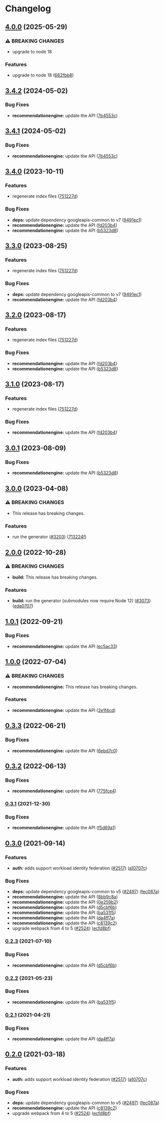 # Changelog

## [4.0.0](https://github.com/googleapis/google-api-nodejs-client/compare/recommendationengine-v3.4.2...recommendationengine-v4.0.0) (2025-05-29)


### ⚠ BREAKING CHANGES

* upgrade to node 18

### Features

* upgrade to node 18 ([682fbb8](https://github.com/googleapis/google-api-nodejs-client/commit/682fbb869189ae92b3e9a194d37d0548af0c1f92))

## [3.4.2](https://github.com/googleapis/google-api-nodejs-client/compare/recommendationengine-v3.4.1...recommendationengine-v3.4.2) (2024-05-02)


### Bug Fixes

* **recommendationengine:** update the API ([7b4553c](https://github.com/googleapis/google-api-nodejs-client/commit/7b4553c671f92881f12ca6b0c6d13b9897cff259))

## [3.4.1](https://github.com/googleapis/google-api-nodejs-client/compare/recommendationengine-v3.4.0...recommendationengine-v3.4.1) (2024-05-02)


### Bug Fixes

* **recommendationengine:** update the API ([7b4553c](https://github.com/googleapis/google-api-nodejs-client/commit/7b4553c671f92881f12ca6b0c6d13b9897cff259))

## [3.4.0](https://github.com/googleapis/google-api-nodejs-client/compare/recommendationengine-v3.3.0...recommendationengine-v3.4.0) (2023-10-11)


### Features

* regenerate index files ([751227d](https://github.com/googleapis/google-api-nodejs-client/commit/751227d3926c946b5db5edb58f0086e074a61169))


### Bug Fixes

* **deps:** update dependency googleapis-common to v7 ([9491ec1](https://github.com/googleapis/google-api-nodejs-client/commit/9491ec1cdc3c413e7d73edcfcd59cf5c28a7c855))
* **recommendationengine:** update the API ([fd203b4](https://github.com/googleapis/google-api-nodejs-client/commit/fd203b411fbe838ab69ab21c141b4e7162c85eeb))
* **recommendationengine:** update the API ([b5323d8](https://github.com/googleapis/google-api-nodejs-client/commit/b5323d877e426d3adfdf36ecd901e0293df3181c))

## [3.3.0](https://github.com/googleapis/google-api-nodejs-client/compare/recommendationengine-v3.2.0...recommendationengine-v3.3.0) (2023-08-25)


### Features

* regenerate index files ([751227d](https://github.com/googleapis/google-api-nodejs-client/commit/751227d3926c946b5db5edb58f0086e074a61169))


### Bug Fixes

* **deps:** update dependency googleapis-common to v7 ([9491ec1](https://github.com/googleapis/google-api-nodejs-client/commit/9491ec1cdc3c413e7d73edcfcd59cf5c28a7c855))
* **recommendationengine:** update the API ([fd203b4](https://github.com/googleapis/google-api-nodejs-client/commit/fd203b411fbe838ab69ab21c141b4e7162c85eeb))

## [3.2.0](https://github.com/googleapis/google-api-nodejs-client/compare/recommendationengine-v3.1.0...recommendationengine-v3.2.0) (2023-08-17)


### Features

* regenerate index files ([751227d](https://github.com/googleapis/google-api-nodejs-client/commit/751227d3926c946b5db5edb58f0086e074a61169))


### Bug Fixes

* **recommendationengine:** update the API ([fd203b4](https://github.com/googleapis/google-api-nodejs-client/commit/fd203b411fbe838ab69ab21c141b4e7162c85eeb))
* **recommendationengine:** update the API ([b5323d8](https://github.com/googleapis/google-api-nodejs-client/commit/b5323d877e426d3adfdf36ecd901e0293df3181c))

## [3.1.0](https://github.com/googleapis/google-api-nodejs-client/compare/recommendationengine-v3.0.1...recommendationengine-v3.1.0) (2023-08-17)


### Features

* regenerate index files ([751227d](https://github.com/googleapis/google-api-nodejs-client/commit/751227d3926c946b5db5edb58f0086e074a61169))


### Bug Fixes

* **recommendationengine:** update the API ([fd203b4](https://github.com/googleapis/google-api-nodejs-client/commit/fd203b411fbe838ab69ab21c141b4e7162c85eeb))

## [3.0.1](https://github.com/googleapis/google-api-nodejs-client/compare/recommendationengine-v3.0.0...recommendationengine-v3.0.1) (2023-08-09)


### Bug Fixes

* **recommendationengine:** update the API ([b5323d8](https://github.com/googleapis/google-api-nodejs-client/commit/b5323d877e426d3adfdf36ecd901e0293df3181c))

## [3.0.0](https://github.com/googleapis/google-api-nodejs-client/compare/recommendationengine-v2.0.0...recommendationengine-v3.0.0) (2023-04-08)


### ⚠ BREAKING CHANGES

* This release has breaking changes.

### Features

* run the generator ([#3203](https://github.com/googleapis/google-api-nodejs-client/issues/3203)) ([713224f](https://github.com/googleapis/google-api-nodejs-client/commit/713224fe0271843ea61b5d5cbd434ed2aa7b4d69))

## [2.0.0](https://github.com/googleapis/google-api-nodejs-client/compare/recommendationengine-v1.0.1...recommendationengine-v2.0.0) (2022-10-28)


### ⚠ BREAKING CHANGES

* **build:** This release has breaking changes.

### Features

* **build:** run the generator (submodules now require Node 12) ([#3073](https://github.com/googleapis/google-api-nodejs-client/issues/3073)) ([eda0707](https://github.com/googleapis/google-api-nodejs-client/commit/eda07079dadab46a80b6f9ede618f4f43030169e))

## [1.0.1](https://github.com/googleapis/google-api-nodejs-client/compare/recommendationengine-v1.0.0...recommendationengine-v1.0.1) (2022-09-21)


### Bug Fixes

* **recommendationengine:** update the API ([ec5ac33](https://github.com/googleapis/google-api-nodejs-client/commit/ec5ac33b42f13992fc7bac67d9837e104936b324))

## [1.0.0](https://github.com/googleapis/google-api-nodejs-client/compare/recommendationengine-v0.3.3...recommendationengine-v1.0.0) (2022-07-04)


### ⚠ BREAKING CHANGES

* **recommendationengine:** This release has breaking changes.

### Features

* **recommendationengine:** update the API ([2e1f4cd](https://github.com/googleapis/google-api-nodejs-client/commit/2e1f4cd09270da8e6f0edbdbbc2c236394a2fb49))

## [0.3.3](https://github.com/googleapis/google-api-nodejs-client/compare/recommendationengine-v0.3.2...recommendationengine-v0.3.3) (2022-06-21)


### Bug Fixes

* **recommendationengine:** update the API ([6ebd7c0](https://github.com/googleapis/google-api-nodejs-client/commit/6ebd7c0347ef87165232fce40abf421b34d880bd))

## [0.3.2](https://github.com/googleapis/google-api-nodejs-client/compare/recommendationengine-v0.3.1...recommendationengine-v0.3.2) (2022-06-13)


### Bug Fixes

* **recommendationengine:** update the API ([775fce4](https://github.com/googleapis/google-api-nodejs-client/commit/775fce4b44a0a13ceb737c4a330e2a089b471f11))

### [0.3.1](https://www.github.com/googleapis/google-api-nodejs-client/compare/recommendationengine-v0.3.0...recommendationengine-v0.3.1) (2021-12-30)


### Bug Fixes

* **recommendationengine:** update the API ([f5d69a1](https://www.github.com/googleapis/google-api-nodejs-client/commit/f5d69a1e8f89f460eeb1d8d26043c6a7d5c50cb6))

## [0.3.0](https://www.github.com/googleapis/google-api-nodejs-client/compare/recommendationengine-v0.2.3...recommendationengine-v0.3.0) (2021-09-14)


### Features

* **auth:** adds support workload identity federation ([#2517](https://www.github.com/googleapis/google-api-nodejs-client/issues/2517)) ([a10707c](https://www.github.com/googleapis/google-api-nodejs-client/commit/a10707c477759e7c9ef6360a2fe800856fb600c1))


### Bug Fixes

* **deps:** update dependency googleapis-common to v5 ([#2497](https://www.github.com/googleapis/google-api-nodejs-client/issues/2497)) ([fec087a](https://www.github.com/googleapis/google-api-nodejs-client/commit/fec087abcf3d994dd41c3ffa0a0c12b1f9f09dae))
* **recommendationengine:** update the API ([8bb9c8a](https://www.github.com/googleapis/google-api-nodejs-client/commit/8bb9c8a15b1f46512a87c507ce5e634b3272d57b))
* **recommendationengine:** update the API ([0e259b2](https://www.github.com/googleapis/google-api-nodejs-client/commit/0e259b202308aeca668b86c2b1a866dd0077755a))
* **recommendationengine:** update the API ([d5cbf6b](https://www.github.com/googleapis/google-api-nodejs-client/commit/d5cbf6b1a07f63b895ce840a6aad968aead5b3f7))
* **recommendationengine:** update the API ([ba531f5](https://www.github.com/googleapis/google-api-nodejs-client/commit/ba531f53335f21a52ca5e903d3affca4b689f778))
* **recommendationengine:** update the API ([da4ff7a](https://www.github.com/googleapis/google-api-nodejs-client/commit/da4ff7affa3cd57b679aea443baed7f9da6dde4f))
* **recommendationengine:** update the API ([c8139c2](https://www.github.com/googleapis/google-api-nodejs-client/commit/c8139c2f5d4be0241b40009de1a455a40d043a8b))
* upgrade webpack from 4 to 5  ([#2524](https://www.github.com/googleapis/google-api-nodejs-client/issues/2524)) ([ecfd8bf](https://www.github.com/googleapis/google-api-nodejs-client/commit/ecfd8bfcd06e1beabff7ec9a8c4000222379eb8d))

### [0.2.3](https://www.github.com/googleapis/google-api-nodejs-client/compare/recommendationengine-v0.2.2...recommendationengine-v0.2.3) (2021-07-10)


### Bug Fixes

* **recommendationengine:** update the API ([d5cbf6b](https://www.github.com/googleapis/google-api-nodejs-client/commit/d5cbf6b1a07f63b895ce840a6aad968aead5b3f7))

### [0.2.2](https://www.github.com/googleapis/google-api-nodejs-client/compare/recommendationengine-v0.2.1...recommendationengine-v0.2.2) (2021-05-23)


### Bug Fixes

* **recommendationengine:** update the API ([ba531f5](https://www.github.com/googleapis/google-api-nodejs-client/commit/ba531f53335f21a52ca5e903d3affca4b689f778))

### [0.2.1](https://www.github.com/googleapis/google-api-nodejs-client/compare/recommendationengine-v0.2.0...recommendationengine-v0.2.1) (2021-04-21)


### Bug Fixes

* **recommendationengine:** update the API ([da4ff7a](https://www.github.com/googleapis/google-api-nodejs-client/commit/da4ff7affa3cd57b679aea443baed7f9da6dde4f))

## [0.2.0](https://www.github.com/googleapis/google-api-nodejs-client/compare/recommendationengine-v0.1.0...recommendationengine-v0.2.0) (2021-03-18)


### Features

* **auth:** adds support workload identity federation ([#2517](https://www.github.com/googleapis/google-api-nodejs-client/issues/2517)) ([a10707c](https://www.github.com/googleapis/google-api-nodejs-client/commit/a10707c477759e7c9ef6360a2fe800856fb600c1))


### Bug Fixes

* **deps:** update dependency googleapis-common to v5 ([#2497](https://www.github.com/googleapis/google-api-nodejs-client/issues/2497)) ([fec087a](https://www.github.com/googleapis/google-api-nodejs-client/commit/fec087abcf3d994dd41c3ffa0a0c12b1f9f09dae))
* **recommendationengine:** update the API ([c8139c2](https://www.github.com/googleapis/google-api-nodejs-client/commit/c8139c2f5d4be0241b40009de1a455a40d043a8b))
* upgrade webpack from 4 to 5  ([#2524](https://www.github.com/googleapis/google-api-nodejs-client/issues/2524)) ([ecfd8bf](https://www.github.com/googleapis/google-api-nodejs-client/commit/ecfd8bfcd06e1beabff7ec9a8c4000222379eb8d))
